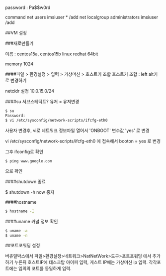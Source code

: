 #

password : Pa$$w0rd

command
net users imsiuser * /add
net localgroup administrators imsiuser /add


##VM 설정

###새로만들기

이름 : centos15a, centos15b
linux redhat 64bit

memory 1024


####파일 > 환경설정 > 입력 > 가상머신 > 호스트키 조합
호스트키 조합 : left alt키 로 변경하기

netcidr 설정
10.0.15.0/24


####su
서브스테틱트? 유저 = 유저변경

```bash
$ su
Password:
$ vi /etc/sysconfig/network-scripts/ifcfg-eth0
```
사용자 변경후, vi로 네트워크 정보파일 열어서 'ONBOOT' 변수값 'yes' 로 변경


vi /etc/sysconfig/network-scripts/ifcfg-eth0
에 접속해서
booton = yes 로 변경

그후 ifconfig로 확인
```
$ ping www.google.com
```
으로 확인





####shutdown
종료

$ shutdown -h now
중지

####hostname

``` bash
$ hostname -I
```



####uname
커널 정보 확인
```bash
$ uname -a
$ uname -n
```



##포트포워딩 설정

버츄얼박스에서
파일>환경설정>네트워크>NatNetWork>도구>포트포워딩
에서 추가하기 누른뒤
호스트IP에 데스크탑 아이피 입력, 게스트 IP에는 가상머신 ip 입력.
각각포트에는 임의의 포트를 동일하게 입력.


